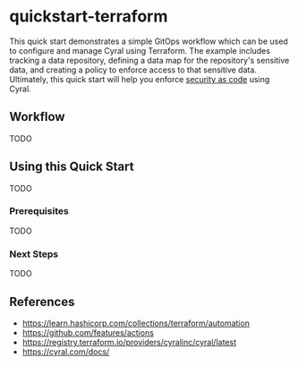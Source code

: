 # quickstart-terraform

This quick start demonstrates a simple GitOps workflow which can be used to
configure and manage Cyral using Terraform. The example includes tracking a
data repository, defining a data map for the repository's sensitive data, and
creating a policy to enforce access to that sensitive data. Ultimately, this
quick start will help you enforce
[security as code](https://cyral.com/white-papers/what-is-security-as-code/)
using Cyral.

## Workflow

TODO

## Using this Quick Start

TODO

### Prerequisites

TODO

### Next Steps

TODO

## References

* https://learn.hashicorp.com/collections/terraform/automation
* https://github.com/features/actions
* https://registry.terraform.io/providers/cyralinc/cyral/latest
* https://cyral.com/docs/
